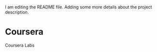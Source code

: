 I am editing the README file. Adding some more details about the project description.

# Coursera
Coursera Labs

